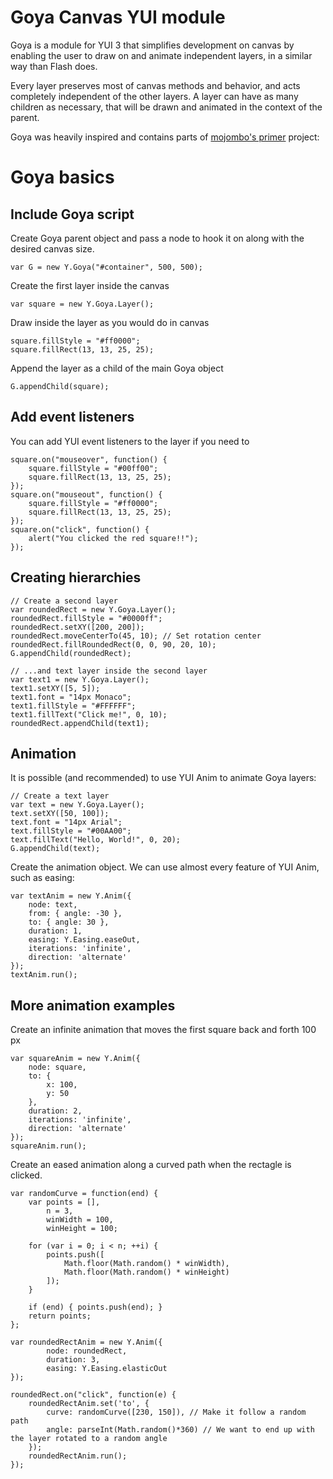 Goya Canvas YUI module
======================

Goya is a module for YUI 3 that simplifies development on canvas by enabling
the user to draw on and animate independent layers, in a similar way than Flash does.

Every layer preserves most of canvas methods and behavior, and acts completely
independent of the other layers. A layer can have as many children as necessary,
that will be drawn and animated in the context of the parent.

Goya was heavily inspired and contains parts of [mojombo's primer](http://github.com/mojombo/primer) project:


Goya basics
==============

Include Goya script
-------------------

Create Goya parent object and pass a node to hook it on
along with the desired canvas size.

    var G = new Y.Goya("#container", 500, 500);

Create the first layer inside the canvas

    var square = new Y.Goya.Layer();

Draw inside the layer as you would do in canvas

    square.fillStyle = "#ff0000";
    square.fillRect(13, 13, 25, 25);

Append the layer as a child of the main Goya object

    G.appendChild(square);

Add event listeners
-------------------

You can add YUI event listeners to the layer if you need to

    square.on("mouseover", function() {
        square.fillStyle = "#00ff00";
        square.fillRect(13, 13, 25, 25);
    });
    square.on("mouseout", function() {
        square.fillStyle = "#ff0000";
        square.fillRect(13, 13, 25, 25);
    });
    square.on("click", function() {
        alert("You clicked the red square!!");
    });

Creating hierarchies
--------------------

    // Create a second layer
    var roundedRect = new Y.Goya.Layer();
    roundedRect.fillStyle = "#0000ff";
    roundedRect.setXY([200, 200]);
    roundedRect.moveCenterTo(45, 10); // Set rotation center
    roundedRect.fillRoundedRect(0, 0, 90, 20, 10);
    G.appendChild(roundedRect);

    // ...and text layer inside the second layer
    var text1 = new Y.Goya.Layer();
    text1.setXY([5, 5]);
    text1.font = "14px Monaco";
    text1.fillStyle = "#FFFFFF";
    text1.fillText("Click me!", 0, 10);
    roundedRect.appendChild(text1);

Animation
---------

It is possible (and recommended) to use YUI Anim to animate Goya layers:

    // Create a text layer
    var text = new Y.Goya.Layer();
    text.setXY([50, 100]);
    text.font = "14px Arial";
    text.fillStyle = "#00AA00";
    text.fillText("Hello, World!", 0, 20);
    G.appendChild(text);

Create the animation object. We can use almost every feature of YUI Anim,
such as easing:

    var textAnim = new Y.Anim({
        node: text,
        from: { angle: -30 },
        to: { angle: 30 },
        duration: 1,
        easing: Y.Easing.easeOut,
        iterations: 'infinite',
        direction: 'alternate'
    });
    textAnim.run();

More animation examples
-----------------------
Create an infinite animation that moves the first square back and forth 100 px

    var squareAnim = new Y.Anim({
        node: square,
        to: {
            x: 100,
            y: 50
        },
        duration: 2,
        iterations: 'infinite',
        direction: 'alternate'
    });
    squareAnim.run();


Create an eased animation along a curved path when the rectagle is clicked.

    var randomCurve = function(end) {
        var points = [],
            n = 3,
            winWidth = 100,
            winHeight = 100;

        for (var i = 0; i < n; ++i) {
            points.push([
                Math.floor(Math.random() * winWidth),
                Math.floor(Math.random() * winHeight)
            ]);
        }

        if (end) { points.push(end); }
        return points;
    };

    var roundedRectAnim = new Y.Anim({
            node: roundedRect,
            duration: 3,
            easing: Y.Easing.elasticOut
    });

    roundedRect.on("click", function(e) {
        roundedRectAnim.set('to', {
            curve: randomCurve([230, 150]), // Make it follow a random path
            angle: parseInt(Math.random()*360) // We want to end up with the layer rotated to a random angle
        });
        roundedRectAnim.run();
    });


